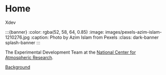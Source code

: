 # Home

<span class="xdev-x">X</span><span class="xdev-dev">dev</span>

:::{banner}
:color: rgba(52, 58, 64, 0.85)
:image: images/pexels-azim-islam-1210276.jpg
:caption: Photo by Azim Islam from Pexels
:class: dark-banner splash-banner
:::

The Experimental Development Team at the [National Center for Atmospheric Research](https://ncar.ucar.edu).

<span class="d-flex justify-content-center py-4">
    <a href="about/index.html" role="button" class="btn btn-light btn-lg">Background</a>
</span>
